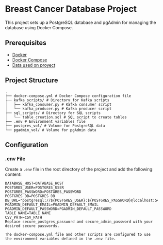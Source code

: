# Breast Cancer Database Project

This project sets up a PostgreSQL database and pgAdmin for managing the database using Docker Compose.

## Prerequisites

- [Docker](https://www.docker.com/get-started)
- [Docker Compose](https://docs.docker.com/compose/install/)
- [Data used on proyect](https://www.kaggle.com/datasets/yasserh/breast-cancer-dataset)

## Project Structure
```
.
├── docker-compose.yml # Docker Compose configuration file
├── kafka_scripts/ # Directory for Kafka scripts
│   ├── kafka_consumer.py # Kafka consumer script
│   └── kafka_producer.py # Kafka producer script
├── sql_scripts/ # Directory for SQL scripts
│   └── table_creation.sql # SQL script to create tables
├── .env # Environment variables file
├── postgres_vol/ # Volume for PostgreSQL data
└── pgadmin_vol/ # Volume for pgAdmin data
```


## Configuration

### .env File

Create a `.env` file in the root directory of the project and add the following content:

```plaintext
DATABASE_HOST=DATABASE_HOST
POSTGRES_USER=POSTGRES_USER
POSTGRES_PASSWORD=POSTGRES_PASSWORD
POSTGRES_DB=POSTGRES_DB
DB_URL="postgresql://${POSTGRES_USER}:${POSTGRES_PASSWORD}@localhost:5432/${POSTGRES_DB}"
PGADMIN_DEFAULT_EMAIL=PGADMIN_DEFAULT_EMAIL
PGADMIN_DEFAULT_PASSWORD=PGADMIN_DEFAULT_PASSWORD
TABLE_NAME=TABLE_NAME
CSV_PATH=CSV_PATH
Replace secure_postgres_password and secure_admin_password with your desired secure passwords.

The docker-compose.yml file and other scripts are configured to use the environment variables defined in the .env file.

